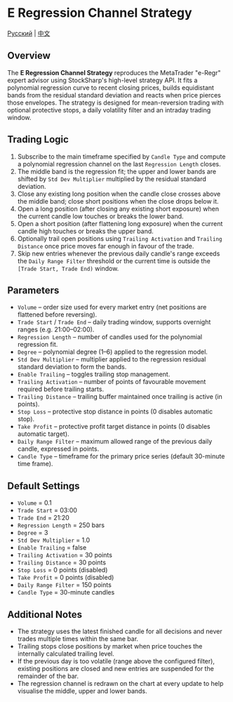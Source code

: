 # E Regression Channel Strategy
[Русский](README_ru.md) | [中文](README_cn.md)

## Overview
The **E Regression Channel Strategy** reproduces the MetaTrader "e-Regr" expert advisor using StockSharp's high-level strategy API. It fits a polynomial regression curve to recent closing prices, builds equidistant bands from the residual standard deviation and reacts when price pierces those envelopes. The strategy is designed for mean-reversion trading with optional protective stops, a daily volatility filter and an intraday trading window.

## Trading Logic
1. Subscribe to the main timeframe specified by `Candle Type` and compute a polynomial regression channel on the last `Regression Length` closes.
2. The middle band is the regression fit; the upper and lower bands are shifted by `Std Dev Multiplier` multiplied by the residual standard deviation.
3. Close any existing long position when the candle close crosses above the middle band; close short positions when the close drops below it.
4. Open a long position (after closing any existing short exposure) when the current candle low touches or breaks the lower band.
5. Open a short position (after flattening long exposure) when the current candle high touches or breaks the upper band.
6. Optionally trail open positions using `Trailing Activation` and `Trailing Distance` once price moves far enough in favour of the trade.
7. Skip new entries whenever the previous daily candle's range exceeds the `Daily Range Filter` threshold or the current time is outside the `[Trade Start, Trade End)` window.

## Parameters
- `Volume` – order size used for every market entry (net positions are flattened before reversing).
- `Trade Start` / `Trade End` – daily trading window, supports overnight ranges (e.g. 21:00–02:00).
- `Regression Length` – number of candles used for the polynomial regression fit.
- `Degree` – polynomial degree (1–6) applied to the regression model.
- `Std Dev Multiplier` – multiplier applied to the regression residual standard deviation to form the bands.
- `Enable Trailing` – toggles trailing stop management.
- `Trailing Activation` – number of points of favourable movement required before trailing starts.
- `Trailing Distance` – trailing buffer maintained once trailing is active (in points).
- `Stop Loss` – protective stop distance in points (0 disables automatic stop).
- `Take Profit` – protective profit target distance in points (0 disables automatic target).
- `Daily Range Filter` – maximum allowed range of the previous daily candle, expressed in points.
- `Candle Type` – timeframe for the primary price series (default 30-minute time frame).

## Default Settings
- `Volume` = 0.1
- `Trade Start` = 03:00
- `Trade End` = 21:20
- `Regression Length` = 250 bars
- `Degree` = 3
- `Std Dev Multiplier` = 1.0
- `Enable Trailing` = false
- `Trailing Activation` = 30 points
- `Trailing Distance` = 30 points
- `Stop Loss` = 0 points (disabled)
- `Take Profit` = 0 points (disabled)
- `Daily Range Filter` = 150 points
- `Candle Type` = 30-minute candles

## Additional Notes
- The strategy uses the latest finished candle for all decisions and never trades multiple times within the same bar.
- Trailing stops close positions by market when price touches the internally calculated trailing level.
- If the previous day is too volatile (range above the configured filter), existing positions are closed and new entries are suspended for the remainder of the bar.
- The regression channel is redrawn on the chart at every update to help visualise the middle, upper and lower bands.

